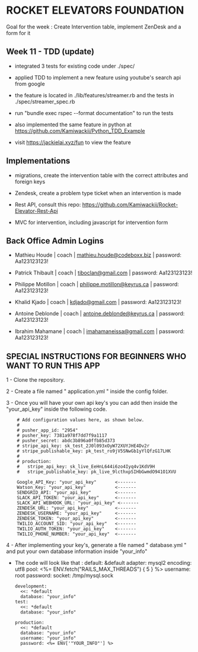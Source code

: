 # ROCKET ELEVATORS FOUNDATION

  Goal for the week : Create Intervention table, implement ZenDesk and a form for it
  
## Week 11 - TDD (update)
  
  - integrated 3 tests for existing code under ./spec/

  - applied TDD to implement a new feature using youtube's search api from google
  
  - the feature is located in ./lib/features/streamer.rb and the tests in ./spec/streamer_spec.rb
  
  - run "bundle exec rspec --format documentation" to run the tests
  
  - also implemented the same feature in python at https://github.com/Kamiwackii/Python_TDD_Example
  
  - visit https://jackielai.xyz/fun to view the feature

## Implementations 
  - migrations, create the intervention table with the correct attributes and foreign keys

  - Zendesk, create a problem type ticket when an intervention is made

  - Rest API, consult this repo: https://github.com/Kamiwackii/Rocket-Elevator-Rest-Api

  - MVC for intervention, including javascript for intervention form 
  
## Back Office Admin Logins 
  
  - Mathieu Houde | coach | mathieu.houde@codeboxx.biz | password: Aa123123123!  
  
  - Patrick Thibault | coach | tiboclan@gmail.com | password: Aa123123123!  
  
  - Philippe Motillon | coach | philippe.motillon@keyrus.ca | password: Aa123123123!  
  
  - Khalid Kjado | coach | kdjado@gmail.com | password: Aa123123123!  
  
  - Antoine Deblonde | coach | antoine.deblonde@keyrus.ca | password: Aa123123123!  
  
  - Ibrahim Mahamane | coach | imahamaneissa@gmail.com | password: Aa123123123!  



  ## SPECIAL INSTRUCTIONS FOR BEGINNERS WHO WANT TO RUN THIS APP

  1 - Clone the repository.

  2 - Create a file named " application.yml " inside the config folder.

  3 - Once you will have your own api key's you can add then inside the "your_api_key" inside the following code.


        # Add configuration values here, as shown below.
        #
        # pusher_app_id: "2954"
        # pusher_key: 7381a978f7dd7f9a1117
        # pusher_secret: abdc3b896a0ffb85d373
        # stripe_api_key: sk_test_2J0l093xOyW72XUYJHE4Dv2r
        # stripe_publishable_key: pk_test_ro9jV5SNwGb1yYlQfzG17LHK
        #
        # production:
        #   stripe_api_key: sk_live_EeHnL644i6zo4Iyq4v1KdV9H
        #   stripe_publishable_key: pk_live_9lcthxpSIHbGwmdO941O1XVU

        Google_API_Key: "your_api_key"       <-------
        Watson_Key: "your_api_key"           <-------
        SENDGRID_API: "your_api_key"         <-------
        SLACK_API_TOKEN: "your_api_key"      <-------
        SLACK_API_WEBHOOK_URL: "your_api_key" <-------
        ZENDESK_URL: "your_api_key"          <-------
        ZENDESK_USERNAME: "your_api_key"     <-------
        ZENDESK_TOKEN: "your_api_key"        <-------
        TWILIO_ACCOUNT_SID: "your_api_key"   <-------
        TWILIO_AUTH_TOKEN: "your_api_key"    <-------
        TWILIO_PHONE_NUMBER: "your_api_key"  <-------


  4 - After implementing your key's, generate a file named " database.yml " and put your own database information inside "your_info"

  - The code will look like that : 
        default: &default
          adapter: mysql2
          encoding: utf8
          pool: <%= ENV.fetch("RAILS_MAX_THREADS") { 5 } %>
          username: root
          password:
          socket: /tmp/mysql.sock

        development:
          <<: *default
          database: "your_info"
        test:
          <<: *default
          database: "your_info"

        production:
          <<: *default
          database: "your_info"
          username: "your_info"
          password: <%= ENV['"YOUR_INFO"'] %>

  
